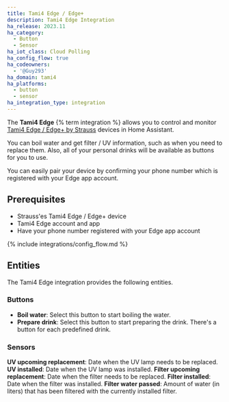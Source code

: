 ```yaml
---
title: Tami4 Edge / Edge+
description: Tami4 Edge Integration
ha_release: 2023.11
ha_category:
  - Button
  - Sensor
ha_iot_class: Cloud Polling
ha_config_flow: true
ha_codeowners:
  - '@Guy293'
ha_domain: tami4
ha_platforms:
  - button
  - sensor
ha_integration_type: integration
---
```


The **Tami4 Edge** {% term integration %} allows you to control and monitor [Tami4 Edge / Edge+ by Strauss](https://www.tami4.co.il/tami4edge-collection) devices in Home Assistant.

You can boil water and get filter / UV information, such as when you need to replace them.
Also, all of your personal drinks will be available as buttons for you to use.

You can easily pair your device by confirming your phone number which is registered with your Edge app account.

## Prerequisites

- Strauss'es Tami4 Edge / Edge+ device
- Tami4 Edge account and app
- Have your phone number registered with your Edge app account

{% include integrations/config_flow.md %}

## Entities

The Tami4 Edge integration provides the following entities.

### Buttons

- **Boil water**: Select this button to start boiling the water.
- **Prepare drink**: Select this button to start preparing the drink. There's a button for each predefined drink.

### Sensors

**UV upcoming replacement**: Date when the UV lamp needs to be replaced.
**UV installed**: Date when the UV lamp was installed.
**Filter upcoming replacement**: Date when the filter needs to be replaced.
**Filter installed**: Date when the filter was installed.
**Filter water passed**: Amount of water (in liters) that has been filtered with the currently installed filter.

